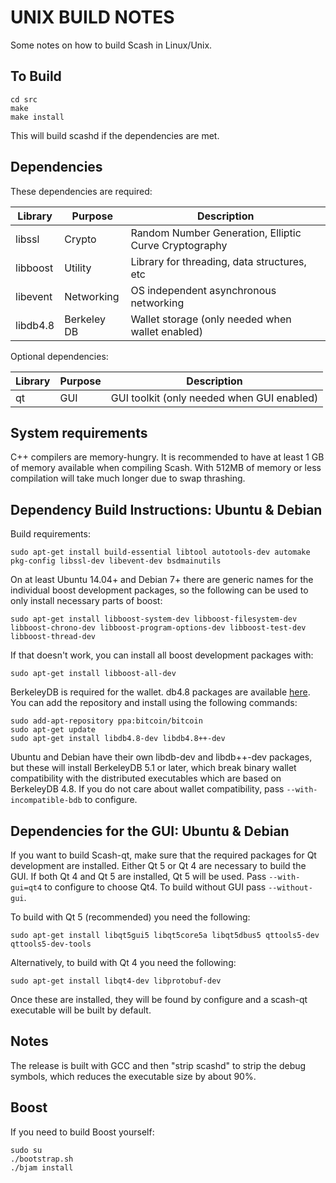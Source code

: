 UNIX BUILD NOTES
====================
Some notes on how to build Scash in Linux/Unix.

To Build
---------------------

```
cd src
make
make install
```

This will build scashd if the dependencies are met.

Dependencies
---------------------

These dependencies are required:

 Library     | Purpose          | Description
 ------------|------------------|----------------------
 libssl      | Crypto           | Random Number Generation, Elliptic Curve Cryptography
 libboost    | Utility          | Library for threading, data structures, etc
 libevent    | Networking       | OS independent asynchronous networking
 libdb4.8    | Berkeley DB      | Wallet storage (only needed when wallet enabled)

Optional dependencies:

 Library     | Purpose          | Description
 ------------|------------------|----------------------
 qt          | GUI              | GUI toolkit (only needed when GUI enabled)
 
System requirements
--------------------

C++ compilers are memory-hungry. It is recommended to have at least 1 GB of
memory available when compiling Scash. With 512MB of memory or less
compilation will take much longer due to swap thrashing.

Dependency Build Instructions: Ubuntu & Debian
----------------------------------------------
Build requirements:

    sudo apt-get install build-essential libtool autotools-dev automake pkg-config libssl-dev libevent-dev bsdmainutils

On at least Ubuntu 14.04+ and Debian 7+ there are generic names for the
individual boost development packages, so the following can be used to only
install necessary parts of boost:

    sudo apt-get install libboost-system-dev libboost-filesystem-dev libboost-chrono-dev libboost-program-options-dev libboost-test-dev libboost-thread-dev

If that doesn't work, you can install all boost development packages with:

    sudo apt-get install libboost-all-dev

BerkeleyDB is required for the wallet. db4.8 packages are available [here](https://launchpad.net/~bitcoin/+archive/bitcoin).
You can add the repository and install using the following commands:

    sudo add-apt-repository ppa:bitcoin/bitcoin
    sudo apt-get update
    sudo apt-get install libdb4.8-dev libdb4.8++-dev

Ubuntu and Debian have their own libdb-dev and libdb++-dev packages, but these will install
BerkeleyDB 5.1 or later, which break binary wallet compatibility with the distributed executables which
are based on BerkeleyDB 4.8. If you do not care about wallet compatibility,
pass `--with-incompatible-bdb` to configure.

Dependencies for the GUI: Ubuntu & Debian
-----------------------------------------

If you want to build Scash-qt, make sure that the required packages for Qt development
are installed. Either Qt 5 or Qt 4 are necessary to build the GUI.
If both Qt 4 and Qt 5 are installed, Qt 5 will be used. Pass `--with-gui=qt4` to configure to choose Qt4.
To build without GUI pass `--without-gui`.

To build with Qt 5 (recommended) you need the following:

    sudo apt-get install libqt5gui5 libqt5core5a libqt5dbus5 qttools5-dev qttools5-dev-tools 

Alternatively, to build with Qt 4 you need the following:

    sudo apt-get install libqt4-dev libprotobuf-dev

Once these are installed, they will be found by configure and a scash-qt executable will be
built by default.

Notes
-----
The release is built with GCC and then "strip scashd" to strip the debug
symbols, which reduces the executable size by about 90%.


Boost
-----
If you need to build Boost yourself:

	sudo su
	./bootstrap.sh
	./bjam install
